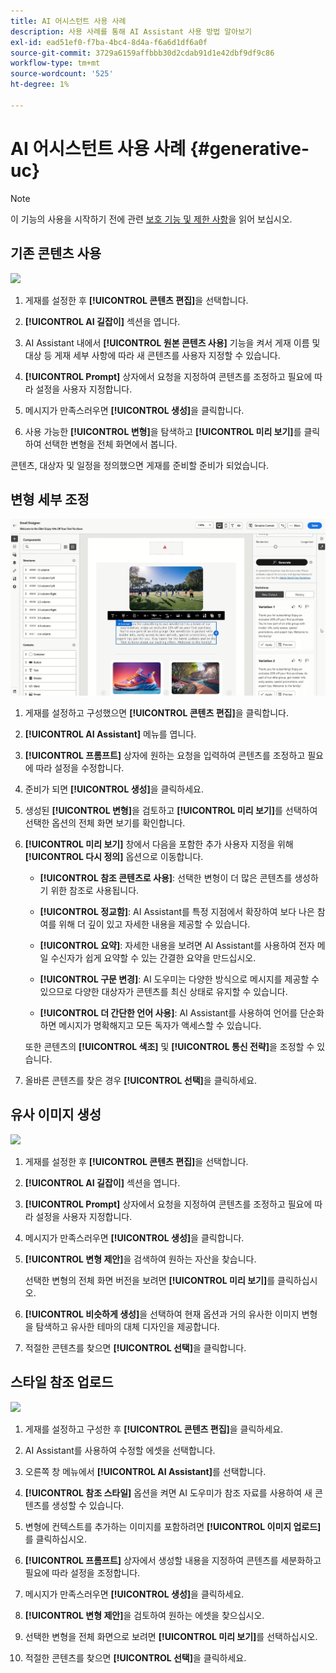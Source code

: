 ```yaml
---
title: AI 어시스턴트 사용 사례
description: 사용 사례를 통해 AI Assistant 사용 방법 알아보기
exl-id: ead51ef0-f7ba-4bc4-8d4a-f6a6d1df6a0f
source-git-commit: 3729a6159affbbb30d2cdab91d1e42dbf9df9c86
workflow-type: tm+mt
source-wordcount: '525'
ht-degree: 1%

---
```


# AI 어시스턴트 사용 사례 {#generative-uc}

>[!NOTE]
>
>이 기능의 사용을 시작하기 전에 관련 [보호 기능 및 제한 사항](generative-gs.md#generative-guardrails)을 읽어 보십시오.

## 기존 콘텐츠 사용

![](assets/do-not-localize/gen-ai-reuse-text.gif)

1. 게재를 설정한 후 **[!UICONTROL 콘텐츠 편집]**&#x200B;을 선택합니다.

1. **[!UICONTROL AI 길잡이]** 섹션을 엽니다.

1. AI Assistant 내에서 **[!UICONTROL 원본 콘텐츠 사용]** 기능을 켜서 게재 이름 및 대상 등 게재 세부 사항에 따라 새 콘텐츠를 사용자 지정할 수 있습니다.

1. **[!UICONTROL Prompt]** 상자에서 요청을 지정하여 콘텐츠를 조정하고 필요에 따라 설정을 사용자 지정합니다.

1. 메시지가 만족스러우면 **[!UICONTROL 생성]**&#x200B;을 클릭합니다.

1. 사용 가능한 **[!UICONTROL 변형]**&#x200B;을 탐색하고 **[!UICONTROL 미리 보기]**&#x200B;를 클릭하여 선택한 변형을 전체 화면에서 봅니다.

콘텐츠, 대상자 및 일정을 정의했으면 게재를 준비할 준비가 되었습니다.

## 변형 세부 조정

![](assets/do-not-localize/gen-ai-variation.gif)

1. 게재를 설정하고 구성했으면 **[!UICONTROL 콘텐츠 편집]**&#x200B;을 클릭합니다.

1. **[!UICONTROL AI Assistant]** 메뉴를 엽니다.

1. **[!UICONTROL 프롬프트]** 상자에 원하는 요청을 입력하여 콘텐츠를 조정하고 필요에 따라 설정을 수정합니다.

1. 준비가 되면 **[!UICONTROL 생성]**&#x200B;을 클릭하세요.

1. 생성된 **[!UICONTROL 변형]**&#x200B;을 검토하고 **[!UICONTROL 미리 보기]**&#x200B;를 선택하여 선택한 옵션의 전체 화면 보기를 확인합니다.

1. **[!UICONTROL 미리 보기]** 창에서 다음을 포함한 추가 사용자 지정을 위해 **[!UICONTROL 다시 정의]** 옵션으로 이동합니다.

   * **[!UICONTROL 참조 콘텐츠로 사용]**: 선택한 변형이 더 많은 콘텐츠를 생성하기 위한 참조로 사용됩니다.

   * **[!UICONTROL 정교함]**: AI Assistant를 특정 지점에서 확장하여 보다 나은 참여를 위해 더 깊이 있고 자세한 내용을 제공할 수 있습니다.

   * **[!UICONTROL 요약]**: 자세한 내용을 보려면 AI Assistant를 사용하여 전자 메일 수신자가 쉽게 요약할 수 있는 간결한 요약을 만드십시오.

   * **[!UICONTROL 구문 변경]**: AI 도우미는 다양한 방식으로 메시지를 제공할 수 있으므로 다양한 대상자가 콘텐츠를 최신 상태로 유지할 수 있습니다.

   * **[!UICONTROL 더 간단한 언어 사용]**: AI Assistant를 사용하여 언어를 단순화하면 메시지가 명확해지고 모든 독자가 액세스할 수 있습니다.

   또한 콘텐츠의 **[!UICONTROL 색조]** 및 **[!UICONTROL 통신 전략]**&#x200B;을 조정할 수 있습니다.

1. 올바른 콘텐츠를 찾은 경우 **[!UICONTROL 선택]**&#x200B;을 클릭하세요.

## 유사 이미지 생성

![](assets/do-not-localize/uc-image-similar.gif)

1. 게재를 설정한 후 **[!UICONTROL 콘텐츠 편집]**&#x200B;을 선택합니다.

1. **[!UICONTROL AI 길잡이]** 섹션을 엽니다.

1. **[!UICONTROL Prompt]** 상자에서 요청을 지정하여 콘텐츠를 조정하고 필요에 따라 설정을 사용자 지정합니다.

1. 메시지가 만족스러우면 **[!UICONTROL 생성]**&#x200B;을 클릭합니다.

1. **[!UICONTROL 변형 제안]**&#x200B;을 검색하여 원하는 자산을 찾습니다.

   선택한 변형의 전체 화면 버전을 보려면 **[!UICONTROL 미리 보기]**&#x200B;를 클릭하십시오.

1. **[!UICONTROL 비슷하게 생성]**&#x200B;을 선택하여 현재 옵션과 거의 유사한 이미지 변형을 탐색하고 유사한 테마의 대체 디자인을 제공합니다.

1. 적절한 콘텐츠를 찾으면 **[!UICONTROL 선택]**&#x200B;을 클릭합니다.

## 스타일 참조 업로드

![](assets/do-not-localize/uc-image-reference.gif)

1. 게재를 설정하고 구성한 후 **[!UICONTROL 콘텐츠 편집]**&#x200B;을 클릭하세요.

1. AI Assistant를 사용하여 수정할 에셋을 선택합니다.

1. 오른쪽 창 메뉴에서 **[!UICONTROL AI Assistant]**&#x200B;를 선택합니다.

1. **[!UICONTROL 참조 스타일]** 옵션을 켜면 AI 도우미가 참조 자료를 사용하여 새 콘텐츠를 생성할 수 있습니다.

1. 변형에 컨텍스트를 추가하는 이미지를 포함하려면 **[!UICONTROL 이미지 업로드]**&#x200B;를 클릭하십시오.

1. **[!UICONTROL 프롬프트]** 상자에서 생성할 내용을 지정하여 콘텐츠를 세분화하고 필요에 따라 설정을 조정합니다.

1. 메시지가 만족스러우면 **[!UICONTROL 생성]**&#x200B;을 클릭하세요.

1. **[!UICONTROL 변형 제안]**&#x200B;을 검토하여 원하는 에셋을 찾으십시오.

1. 선택한 변형을 전체 화면으로 보려면 **[!UICONTROL 미리 보기]**&#x200B;를 선택하십시오.

1. 적절한 콘텐츠를 찾으면 **[!UICONTROL 선택]**&#x200B;을 클릭하세요.
